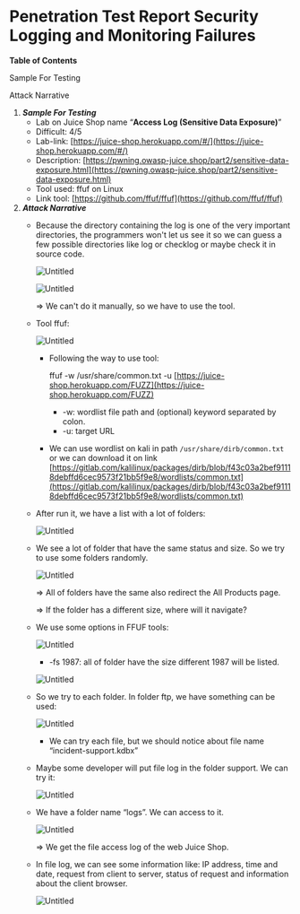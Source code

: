 # Penetration Test Report Security Logging and Monitoring Failures

**Table of Contents**

Sample For Testing

Attack Narrative

1. ***Sample For Testing***
    - Lab on Juice Shop name “****Access Log (Sensitive Data Exposure)****”
    - Difficult: 4/5
    - Lab-link: [https://juice-shop.herokuapp.com/#/](https://juice-shop.herokuapp.com/#/)
    - Description: [https://pwning.owasp-juice.shop/part2/sensitive-data-exposure.html](https://pwning.owasp-juice.shop/part2/sensitive-data-exposure.html)
    - Tool used: ffuf on Linux
    - Link tool: [https://github.com/ffuf/ffuf](https://github.com/ffuf/ffuf)
2. ***Attack Narrative***
    - Because the directory containing the log is one of the very important directories, the programmers won't let us see it so we can guess a few possible directories like log or checklog or maybe check it in source code.
        
        ![Untitled](Penetration%20Test%20Report%20Security%20Logging%20and%20Monit%2034f2311d6e7c41d98b0ffdba76a500dc/Untitled.png)
        
        ![Untitled](Penetration%20Test%20Report%20Security%20Logging%20and%20Monit%2034f2311d6e7c41d98b0ffdba76a500dc/Untitled%201.png)
        
        ⇒ We can't do it manually, so we have to use the tool.
        
    - Tool ffuf:
        
        ![Untitled](Penetration%20Test%20Report%20Security%20Logging%20and%20Monit%2034f2311d6e7c41d98b0ffdba76a500dc/Untitled%202.png)
        
        - Following the way to use tool:
            
            ffuf -w /usr/share/common.txt -u [https://juice-shop.herokuapp.com/FUZZ](https://juice-shop.herokuapp.com/FUZZ)
            
            - -w: wordlist file path and (optional) keyword separated by colon.
            - -u: target URL
        - We can use wordlist on kali in path `/usr/share/dirb/common.txt` or we can download it on link [https://gitlab.com/kalilinux/packages/dirb/blob/f43c03a2bef91118debffd6cec9573f21bb5f9e8/wordlists/common.txt](https://gitlab.com/kalilinux/packages/dirb/blob/f43c03a2bef91118debffd6cec9573f21bb5f9e8/wordlists/common.txt)
    - After run it, we have a list with a lot of folders:
        
        ![Untitled](Penetration%20Test%20Report%20Security%20Logging%20and%20Monit%2034f2311d6e7c41d98b0ffdba76a500dc/Untitled%203.png)
        
    - We see a lot of folder that have the same status and size. So we try to use some folders randomly.
        
        ![Untitled](Penetration%20Test%20Report%20Security%20Logging%20and%20Monit%2034f2311d6e7c41d98b0ffdba76a500dc/Untitled%204.png)
        
        ⇒ All of folders have the same also redirect the All Products page.
        
        ⇒ If the folder has a different size, where will it navigate? 
        
    - We use some options in FFUF tools:
        
        ![Untitled](Penetration%20Test%20Report%20Security%20Logging%20and%20Monit%2034f2311d6e7c41d98b0ffdba76a500dc/Untitled%205.png)
        
        - -fs 1987: all of folder have the size different 1987 will be listed.
        
        ![Untitled](Penetration%20Test%20Report%20Security%20Logging%20and%20Monit%2034f2311d6e7c41d98b0ffdba76a500dc/Untitled%206.png)
        
    - So we try to each folder. In folder ftp, we have something can be used:
        
        ![Untitled](Penetration%20Test%20Report%20Security%20Logging%20and%20Monit%2034f2311d6e7c41d98b0ffdba76a500dc/Untitled%207.png)
        
        - We can try each file, but we should notice about file name “incident-support.kdbx”
    - Maybe some developer will put file log in the folder support. We can try it:
        
        ![Untitled](Penetration%20Test%20Report%20Security%20Logging%20and%20Monit%2034f2311d6e7c41d98b0ffdba76a500dc/Untitled%208.png)
        
    - We have a folder name “logs”. We can access to it.
        
        ![Untitled](Penetration%20Test%20Report%20Security%20Logging%20and%20Monit%2034f2311d6e7c41d98b0ffdba76a500dc/Untitled%209.png)
        
        ⇒ We get the file access log of the web Juice Shop.
        
    - In file log, we can see some information like: IP address, time and date, request from client to server, status of request and information about the client browser.
        
        ![Untitled](Penetration%20Test%20Report%20Security%20Logging%20and%20Monit%2034f2311d6e7c41d98b0ffdba76a500dc/Untitled%2010.png)